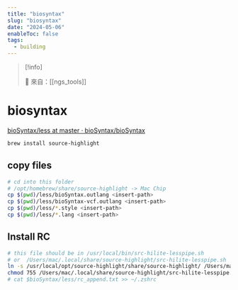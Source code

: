 ```yaml
---
title: "biosyntax"
slug: "biosyntax"
date: "2024-05-06"
enableToc: false
tags:
  - building
---
```


> [!info]
>
> 🌱 來自：[[ngs_tools]]

# biosyntax

[bioSyntax/less at master · bioSyntax/bioSyntax](https://github.com/bioSyntax/bioSyntax/tree/master/less)

```bash
brew install source-highlight
```

## copy files

```bash
# cd into this folder
# /opt/homebrew/share/source-highlight -> Mac Chip
cp $(pwd)/less/bioSyntax.outlang <insert-path>
cp $(pwd)/less/bioSyntax-vcf.outlang <insert-path>
cp $(pwd)/less/*.style <insert-path>
cp $(pwd)/less/*.lang <insert-path>

```

## Install RC

```bash
# this file should be in /usr/local/bin/src-hilite-lesspipe.sh
# or  /Users/mac/.local/share/source-highlight/src-hilite-lesspipe.sh
ln -s /usr/local/opt/source-highlight/share/source-highlight/ /Users/mac/.local/share/source-highlight
chmod 755 /Users/mac/.local/share/source-highlight/src-hilite-lesspipe.sh
# cat $bioSyntax/less/rc_append.txt >> ~/.zshrc
```

